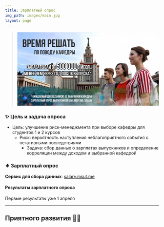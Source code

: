 ```yaml
---
title: Зарплатный опрос
img_path: images/main.jpg
layout: page
---
```


> ![](images/poster.png)

### ✨ Цель и задача опроса

- Цель: улучшение риск-менеджмента при выборе кафедры для студентов 1 и 2 курсов
    - Риск: вероятность наступления неблагоприятного события с негативными последствиями
        - Задача: сбор данных о зарплатах выпускников и определение корреляции между доходом и выбранной кафедрой

### ⚜️ <a id="form">Зарплатный опрос</a>

**Сервис для сбора данных**: [salary.msut.me](https://salary.msut.me)

#### <a id="results">Результаты зарплатного опроса</a>

Первые результаты уже 1 апреля

---

## Приятного развития ✌🏻
